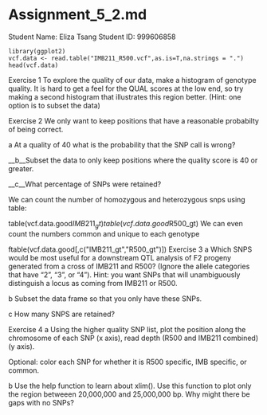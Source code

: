 # Assignment_5_2.md

Student Name: Eliza Tsang
Student ID: 999606858

```{r}
library(ggplot2)
vcf.data <- read.table("IMB211_R500.vcf",as.is=T,na.strings = ".")
head(vcf.data)
```

Exercise 1
To explore the quality of our data, make a histogram of genotype quality. It is hard to get a feel for the QUAL scores at the low end, so try making a second histogram that illustrates this region better. (Hint: one option is to subset the data)

Exercise 2
We only want to keep positions that have a reasonable probabilty of being correct.

a At a quality of 40 what is the probability that the SNP call is wrong?

__b__Subset the data to only keep positions where the quality score is 40 or greater.

__c__What percentage of SNPs were retained?

We can count the number of homozygous and heterozygous snps using table:

table(vcf.data.good$IMB211_gt)
table(vcf.data.good$R500_gt)
We can even count the numbers common and unique to each genotype

ftable(vcf.data.good[,c("IMB211_gt","R500_gt")])
Exercise 3
a Which SNPS would be most useful for a downstream QTL analysis of F2 progeny generated from a cross of IMB211 and R500? (Ignore the allele categories that have “2”, “3”, or “4”). Hint: you want SNPs that will unambiguously distinguish a locus as coming from IMB211 or R500.

b Subset the data frame so that you only have these SNPs.

c How many SNPS are retained?

Exercise 4
a Using the higher quality SNP list, plot the position along the chromosome of each SNP (x axis), read depth (R500 and IMB211 combined) (y axis).

Optional: color each SNP for whether it is R500 specific, IMB specific, or common.

b Use the help function to learn about xlim(). Use this function to plot only the region betweeen 20,000,000 and 25,000,000 bp. Why might there be gaps with no SNPs?

